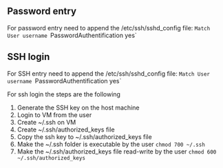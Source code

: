## Password entry
For password entry need to append the /etc/ssh/sshd_config file:
`Match User username
`PasswordAuthentification yes`

## SSH login
For SSH entry need to append the /etc/ssh/sshd_config file:
`Match User username
`PasswordAuthentification yes`

For ssh login the steps are the following
1. Generate the SSH key on the host machine 
2. Login to VM from the user
3. Create ~/.ssh on VM 
4. Create ~/.ssh/authorized_keys file
5. Copy the ssh key to ~/.ssh/authorized_keys file 
6. Make the ~/.ssh folder is executable by the user `chmod 700 ~/.ssh`
7. Make the ~/.ssh/authorized_keys file read-write by the user `chmod 600 ~/.ssh/authorized_keys`




